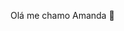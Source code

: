 Olá me chamo Amanda 👋

<!--
**amandadamo/amandadamo** is a ✨ _special_ ✨ repository because its `README.md` (this file) appears on your GitHub profile.

🌎SC|RS.



